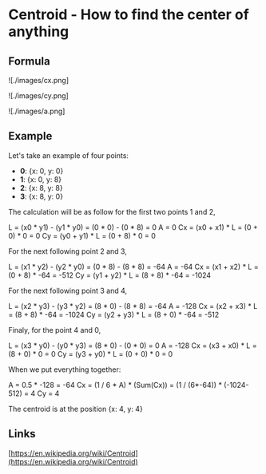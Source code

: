 # Centroid - How to find the center of anything

## Formula

![./images/cx.png]

![./images/cy.png]

![./images/a.png]

## Example

Let's take an example of four points:
- **0**: {x: 0, y: 0}
- **1**: {x: 0, y: 8}
- **2**: {x: 8, y: 8}
- **3**: {x: 8, y: 0}

The calculation will be as follow for the first two points 1 and 2,

L = (x0 * y1) - (y1 * y0) = (0 * 0) - (0 * 8) = 0
A = 0
Cx = (x0 + x1) * L = (0 + 0) * 0 = 0
Cy = (y0 + y1) * L = (0 + 8) * 0 = 0

For the next following point 2 and 3,

L = (x1 * y2) - (y2 * y0) = (0 * 8) - (8 * 8) = -64
A = -64
Cx = (x1 + x2) * L = (0 + 8) * -64 = -512
Cy = (y1 + y2) * L = (8 + 8) * -64 = -1024

For the next following point 3 and 4,

L = (x2 * y3) - (y3 * y2) = (8 * 0) - (8 * 8) = -64
A = -128
Cx = (x2 + x3) * L = (8 + 8) * -64 = -1024
Cy = (y2 + y3) * L = (8 + 0) * -64 = -512

Finaly, for the point 4 and 0,

L = (x3 * y0) - (y0 * y3) = (8 * 0) - (0 * 0) = 0
A = -128
Cx = (x3 + x0) * L = (8 + 0) * 0 = 0
Cy = (y3 + y0) * L = (0 + 0) * 0 = 0

When we put everything together:

A = 0.5 * -128 = -64
Cx = (1 / 6 * A) * (Sum(Cx)) = (1 / (6*-64)) * (-1024-512) = 4
Cy = 4

The centroid is at the position {x: 4, y: 4}

## Links

[https://en.wikipedia.org/wiki/Centroid](https://en.wikipedia.org/wiki/Centroid)